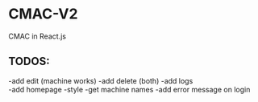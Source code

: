 # CMAC-V2

CMAC in React.js

## TODOS:

-add edit (machine works)
-add delete (both)
-add logs  
-add homepage
-style
-get machine names
-add error message on login
